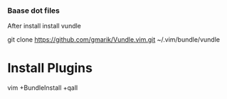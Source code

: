 ### Baase dot files

After install install vundle

git clone https://github.com/gmarik/Vundle.vim.git ~/.vim/bundle/vundle

# Install Plugins
vim +BundleInstall +qall
